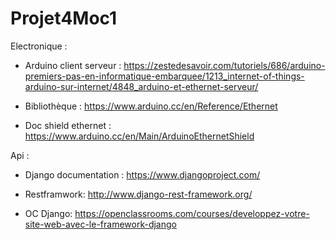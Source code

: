 # Projet4Moc1

Electronique : 
-	Arduino client serveur : https://zestedesavoir.com/tutoriels/686/arduino-premiers-pas-en-informatique-embarquee/1213_internet-of-things-arduino-sur-internet/4848_arduino-et-ethernet-serveur/

-	Bibliothèque : https://www.arduino.cc/en/Reference/Ethernet

-	Doc shield ethernet : https://www.arduino.cc/en/Main/ArduinoEthernetShield


Api : 
-	Django documentation : https://www.djangoproject.com/

-	Restframwork: http://www.django-rest-framework.org/

-	OC Django:  https://openclassrooms.com/courses/developpez-votre-site-web-avec-le-framework-django
